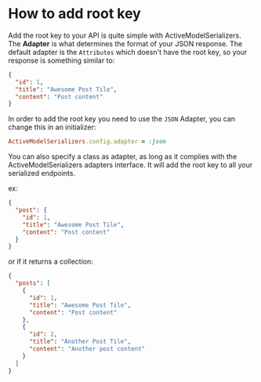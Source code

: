 # How to add root key

Add the root key to your API is quite simple with ActiveModelSerializers. The **Adapter** is what determines the format of your JSON response. The default adapter is the ```Attributes``` which doesn't have the root key, so your response is something similar to:

```json
{
  "id": 1,
  "title": "Awesome Post Tile",
  "content": "Post content"
}
```

In order to add the root key you need to use the ```JSON``` Adapter, you can change this in an initializer:

```ruby
ActiveModelSerializers.config.adapter = :json
```

You can also specify a class as adapter, as long as it complies with the ActiveModelSerializers adapters interface.
It will add the root key to all your serialized endpoints.

ex:

```json
{
  "post": {
    "id": 1,
    "title": "Awesome Post Tile",
    "content": "Post content"
  }
}
```

or if it returns a collection:

```json
{
  "posts": [
    {
      "id": 1,
      "title": "Awesome Post Tile",
      "content": "Post content"
    },
    {
      "id": 2,
      "title": "Another Post Tile",
      "content": "Another post content"
    }
  ]
}
```
